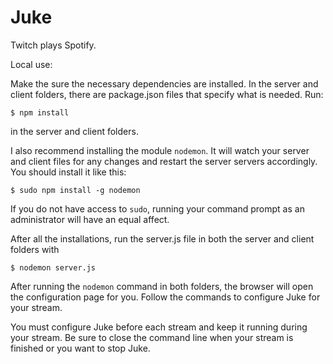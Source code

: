 # Juke

Twitch plays Spotify.

Local use:

Make the sure the necessary dependencies are installed.  In the server and client folders, there are package.json files that specify what is needed. Run:

```
$ npm install
```

in the server and client folders.

I also recommend installing the module `nodemon`. It will watch your server and client files for any changes and restart the server servers accordingly. You should install it like this:

```
$ sudo npm install -g nodemon
```

If you do not have access to `sudo`, running your command prompt as an administrator will have an equal affect.

After all the installations, run the server.js file in both the server and client folders with

```
$ nodemon server.js
```
After running the `nodemon` command in both folders, the browser will open the configuration page for you. Follow the commands to configure Juke for your stream.

You must configure Juke before each stream and keep it running during your stream. Be sure to close the command line when your stream is finished or you want to stop Juke.
